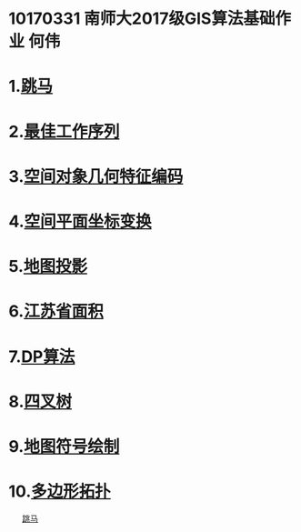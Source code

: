 10170331 南师大2017级GIS算法基础作业  何伟
=================================================
1.[跳马](https://shiziru.github.io/跳马.html)
===
2.[最佳工作序列](https://shiziru.github.io/工作序列.html)
===
3.[空间对象几何特征编码](https://shiziru.github.io/编码%20.html)
===
4.[空间平面坐标变换](https://shiziru.github.io/空间平面坐标变换.html)
===
5.[地图投影](https://shiziru.github.io/地图投影.html)
===
6.[江苏省面积](https://shiziru.github.io/多边形面积.html)
===
7.[DP算法](https://shiziru.github.io/DP.html)
===
8.[四叉树](https://shiziru.github.io/四叉树.html)
===
9.[地图符号绘制](https://shiziru.github.io/地图符号显示%20.html)
===
10.[多边形拓扑](https://shiziru.github.io/多边形拓扑.html)
===
<html>
 <head>
   <title> 南京师范大学 何伟</title>
 </head>
 <body>
  <ol>
   <il><a href="https://shiziru.github.io/跳马.html">跳马</a><il>
  <ol>
 </body>
</html>
